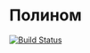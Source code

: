 ﻿# Полином

[![Build Status](https://travis-ci.org/Varvara911/381706-2_gavriushova_lab.svg?branch=lab_polynom)](https://travis-ci.org/Varvara911/381706-2_gavriushova_lab)
